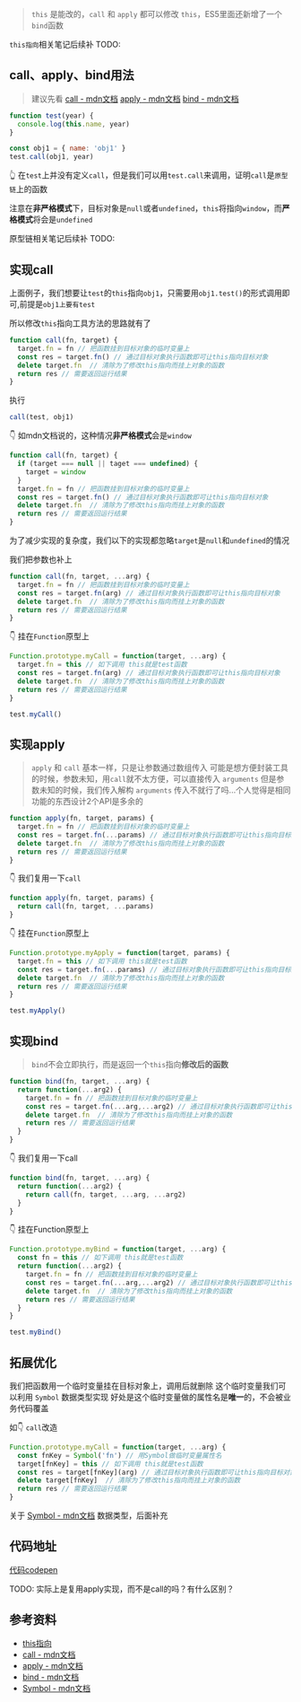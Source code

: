 > `this` 是能改的，`call` 和 `apply` 都可以修改 `this`，ES5里面还新增了一个`bind`函数

`this指向`相关笔记后续补 TODO:

## call、apply、bind用法
> 建议先看
> [call - mdn文档](https://developer.mozilla.org/zh-CN/docs/Web/JavaScript/Reference/Global_Objects/Function/call)
> [apply - mdn文档](https://developer.mozilla.org/zh-CN/docs/Web/JavaScript/Reference/Global_Objects/Function/apply)
> [bind - mdn文档](https://developer.mozilla.org/zh-CN/docs/Web/JavaScript/Reference/Global_Objects/Function/bind)

```js
function test(year) {
  console.log(this.name, year)
}

const obj1 = { name: 'obj1' }
test.call(obj1, year)
```
👆 在`test`上并没有定义`call`，但是我们可以用`test.call`来调用，证明`call`是`原型链`上的函数

注意在**非严格模式**下，目标对象是`null`或者`undefined`，`this`将指向`window`，而**严格模式**将会是`undefined`

原型链相关笔记后续补 TODO: 

## 实现call
上面例子，我们想要让`test`的`this`指向`obj1`，只需要用`obj1.test()`的形式调用即可,前提是`obj1上要有test`

所以修改`this`指向工具方法的思路就有了

```js
function call(fn, target) {
  target.fn = fn // 把函数挂到目标对象的临时变量上
  const res = target.fn() // 通过目标对象执行函数即可让this指向目标对象
  delete target.fn  // 清除为了修改this指向而挂上对象的函数
  return res // 需要返回运行结果
}
```
执行
```js
call(test, obj1)
```


👇 如mdn文档说的，这种情况**非严格模式**会是`window`
```js
function call(fn, target) {
  if (target === null || taget === undefined) {
    target = window
  }
  target.fn = fn // 把函数挂到目标对象的临时变量上
  const res = target.fn() // 通过目标对象执行函数即可让this指向目标对象
  delete target.fn  // 清除为了修改this指向而挂上对象的函数
  return res // 需要返回运行结果
}
```
为了减少实现的复杂度，我们以下的实现都忽略`target`是`null`和`undefined`的情况


我们把参数也补上
```js
function call(fn, target, ...arg) {
  target.fn = fn // 把函数挂到目标对象的临时变量上
  const res = target.fn(arg) // 通过目标对象执行函数即可让this指向目标对象
  delete target.fn  // 清除为了修改this指向而挂上对象的函数
  return res // 需要返回运行结果
}
```

👇 挂在`Function`原型上
```js
Function.prototype.myCall = function(target, ...arg) {
  target.fn = this // 如下调用 this就是test函数
  const res = target.fn(arg) // 通过目标对象执行函数即可让this指向目标对象
  delete target.fn  // 清除为了修改this指向而挂上对象的函数
  return res // 需要返回运行结果
}

test.myCall()
```

## 实现apply
> `apply` 和 `call` 基本一样，只是让参数通过数组传入
> 可能是想方便封装工具的时候，参数未知，用`call`就不太方便，可以直接传入 `arguments`
> 但是参数未知的时候，我们传入解构 `arguments` 传入不就行了吗...个人觉得是相同功能的东西设计2个API是多余的

```js
function apply(fn, target, params) {
  target.fn = fn // 把函数挂到目标对象的临时变量上
  const res = target.fn(...params) // 通过目标对象执行函数即可让this指向目标对象
  delete target.fn  // 清除为了修改this指向而挂上对象的函数
  return res // 需要返回运行结果
}
```

👇 我们复用一下`call`
```js
function apply(fn, target, params) {
  return call(fn, target, ...params)
}
```

👇 挂在`Function`原型上
```js
Function.prototype.myApply = function(target, params) {
  target.fn = this // 如下调用 this就是test函数
  const res = target.fn(...params) // 通过目标对象执行函数即可让this指向目标对象
  delete target.fn  // 清除为了修改this指向而挂上对象的函数
  return res // 需要返回运行结果
}

test.myApply()
```
## 实现bind
> `bind`不会立即执行，而是返回一个`this`指向**修改后的函数**

```js
function bind(fn, target, ...arg) {
  return function(...arg2) {
    target.fn = fn // 把函数挂到目标对象的临时变量上
    const res = target.fn(...arg,...arg2) // 通过目标对象执行函数即可让this指向目标对象
    delete target.fn  // 清除为了修改this指向而挂上对象的函数
    return res // 需要返回运行结果
  }
}
```
👇 我们复用一下call

```js
function bind(fn, target, ...arg) {
  return function(...arg2) {
    return call(fn, target, ...arg, ...arg2)
  }
}
```

👇 挂在Function原型上
```js
Function.prototype.myBind = function(target, ...arg) {
  const fn = this // 如下调用 this就是test函数
  return function(...arg2) {
    target.fn = fn // 把函数挂到目标对象的临时变量上
    const res = target.fn(...arg,...arg2) // 通过目标对象执行函数即可让this指向目标对象
    delete target.fn  // 清除为了修改this指向而挂上对象的函数
    return res // 需要返回运行结果
  }
}

test.myBind()
```

## 拓展优化
我们把函数用一个临时变量挂在目标对象上，调用后就删除
这个临时变量我们可以利用 `Symbol` 数据类型实现
好处是这个临时变量做的属性名是**唯一**的，不会被业务代码覆盖

如👇 `call`改造
```js
Function.prototype.myCall = function(target, ...arg) {
  const fnKey = Symbol('fn') // 用Symbol做临时变量属性名
  target[fnKey] = this // 如下调用 this就是test函数
  const res = target[fnKey](arg) // 通过目标对象执行函数即可让this指向目标对象
  delete target[fnKey]  // 清除为了修改this指向而挂上对象的函数
  return res // 需要返回运行结果
}
```

关于 [Symbol - mdn文档](https://developer.mozilla.org/zh-CN/docs/Web/JavaScript/Reference/Global_Objects/Symbol) 数据类型，后面补充


## 代码地址
[代码codepen](https://codepen.io/collection/kNgywB)

TODO: 实际上是复用apply实现，而不是call的吗？有什么区别？

## 参考资料
- [this指向](http://dennisgo.cn/Articles/JavaScript/this.html)
- [call - mdn文档](https://developer.mozilla.org/zh-CN/docs/Web/JavaScript/Reference/Global_Objects/Function/call)
- [apply - mdn文档](https://developer.mozilla.org/zh-CN/docs/Web/JavaScript/Reference/Global_Objects/Function/apply)
- [bind - mdn文档](https://developer.mozilla.org/zh-CN/docs/Web/JavaScript/Reference/Global_Objects/Function/bind)
- [Symbol - mdn文档](https://developer.mozilla.org/zh-CN/docs/Web/JavaScript/Reference/Global_Objects/Symbol)